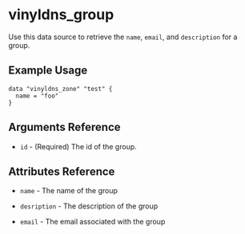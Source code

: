 # vinyldns_group

Use this data source to retrieve the `name`, `email`, and `description` for a group.

## Example Usage

```hcl
data "vinyldns_zone" "test" {
  name = "foo"
}
```

## Arguments Reference

* `id` - (Required) The id of the group.

## Attributes Reference

* `name` - The name of the group

* `desription` - The description of the group

* `email` - The email associated with the group
